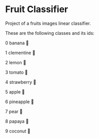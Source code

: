 # Fruit Classifier
Project of a fruits images linear classifier.

These are the following classes and its ids:

0 banana 🍌

1 clementine 🍊

2 lemon 🍋

3 tomato 🍅

4 strawberry 🍎

5 apple 🍎

6 pineapple 🍍

7 pear 🍐

8 papaya 🥭

9 coconut 🥥
